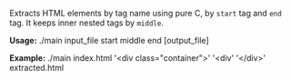 Extracts HTML elements by tag name using pure C, by <code>start</code> tag and <code>end</code> tag. It keeps inner nested tags by <code>middle</code>.

<strong>Usage:</strong>
  ./main input_file start middle end [output_file]

<strong>Example:</strong>
  ./main index.html '&lt;div class="container"&gt;' '&lt;div' '&lt;/div&gt;' extracted.html

